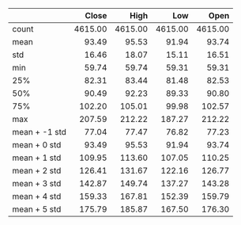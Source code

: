 |               |   Close |    High |     Low |    Open |
|:--------------|--------:|--------:|--------:|--------:|
| count         | 4615.00 | 4615.00 | 4615.00 | 4615.00 |
| mean          |   93.49 |   95.53 |   91.94 |   93.74 |
| std           |   16.46 |   18.07 |   15.11 |   16.51 |
| min           |   59.74 |   59.74 |   59.31 |   59.31 |
| 25%           |   82.31 |   83.44 |   81.48 |   82.53 |
| 50%           |   90.49 |   92.23 |   89.33 |   90.80 |
| 75%           |  102.20 |  105.01 |   99.98 |  102.57 |
| max           |  207.59 |  212.22 |  187.27 |  212.22 |
| mean + -1 std |   77.04 |   77.47 |   76.82 |   77.23 |
| mean + 0 std  |   93.49 |   95.53 |   91.94 |   93.74 |
| mean + 1 std  |  109.95 |  113.60 |  107.05 |  110.25 |
| mean + 2 std  |  126.41 |  131.67 |  122.16 |  126.77 |
| mean + 3 std  |  142.87 |  149.74 |  137.27 |  143.28 |
| mean + 4 std  |  159.33 |  167.81 |  152.39 |  159.79 |
| mean + 5 std  |  175.79 |  185.87 |  167.50 |  176.30 |